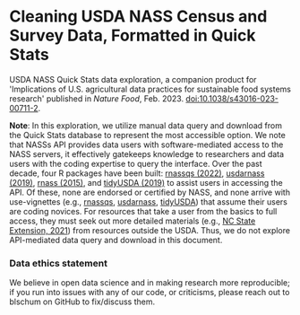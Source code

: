 # Cleaning USDA NASS Census and Survey Data, Formatted in Quick Stats

USDA NASS Quick Stats data exploration, a companion product for 'Implications of U.S. agricultural data practices for sustainable food systems research' published in *Nature Food*, Feb. 2023. [doi:10.1038/s43016-023-00711-2](https://www.nature.com/articles/s43016-023-00711-2).

**Note**: In this exploration, we utilize manual data query and download from the Quick Stats database to represent the most accessible option. We note that NASSs API provides data users with software-mediated access to the NASS servers, it effectively gatekeeps knowledge to researchers and data users with the coding expertise to query the interface. Over the past decade, four R packages have been built: [rnassqs (2022)](https://cran.r-project.org/web/packages/rnassqs/index.html), [usdarnass (2019)](https://cran.r-project.org/package=usdarnass), [rnass (2015)](https://github.com/emraher/rnass), and [tidyUSDA (2019)](https://cran.r-project.org/web/packages/tidyUSDA/tidyUSDA.pdf) to assist users in accessing the API. Of these, none are endorsed or certified by NASS, and none arrive with use-vignettes (e.g., [rnassqs](https://cran.r-project.org/web/packages/rnassqs/vignettes/rnassqs.html), [usdarnass](https://cran.r-project.org/web/packages/usdarnass/vignettes/usdarnass.html), [tidyUSDA](https://cran.r-project.org/web/packages/tidyUSDA/vignettes/using_tidyusda.html)) that assume their users are coding novices. For resources that take a user from the basics to full access, they must seek out more detailed materials (e.g., [NC State Extension, 2021](https://content.ces.ncsu.edu/getting-data-from-the-national-agricultural-statistics-service-nass-using-r)) from resources outside the USDA. Thus, we do not explore API-mediated data query and download in this document.

### Data ethics statement
We believe in open data science and in making research more reproducible; if you run into issues with any of our code, or criticisms, please reach out to blschum on GitHub to fix/discuss them.
